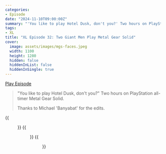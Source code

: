 ```yaml
---
categories:
- Episode
date: "2024-11-10T09:00:00Z"
summary: "'You like to play Hotel Dusk, don't you?' Two hours on PlayStation all-timer Metal Gear Solid."
tags:
- XL
title: "XL Episode 32: Two Giant Men Play Metal Gear Solid"
cover: 
  image: assets/images/mgs-faces.jpeg
  width: 1100
  height: 1280
  hidden: false
  hiddenInList: false
  hiddenInSingle: true
---
```


[Play Episode](https://www.patreon.com/posts/xl-episode-32-115741352)
> "You like to play Hotel Dusk, don't you?" Two hours on PlayStation all-timer Metal Gear Solid.
>
> Thanks to Michael 'Banyabat' for the edits.

{{<figure 
    src="/assets/images/mgs-faces.jpeg" 
    caption="Image Credit: Andy Kelly" 
    alt="MGS Faces" >}}
{{<figure 
    src="/assets/images/mgs-comic.jpeg" 
    caption="Image Credit: Mark Scicluna" 
    alt="MGS Comic" >}}
{{<figure 
    src="/assets/images/mgs-kart.jpeg" 
    alt="MGS Kart" >}}